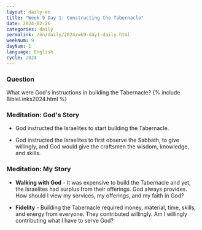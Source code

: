 ```yaml
---
layout: daily-en
title: "Week 9 Day 1: Constructing the Tabernacle"
date: 2024-02-26
categories: daily
permalink: /en/daily/2024/wk9-day1-daily.html
weekNum: 9
dayNum: 1
language: English
cycle: 2024
---
```


### Question     
What were God's instructions in building the Tabernacle?
{% include BibleLinks2024.html %} 

### Meditation: God's Story   
+ God instructed the Israelites to start building the Tabernacle. 

+ God instructed the Israelites to first observe the Sabbath, to give willingly, and God would give the craftsmen the wisdom, knowledge, and skills. 

### Meditation: My Story   
+ **Walking with God** - It was expensive to build the Tabernacle and yet, the Israelites had surplus from their offerings. God always provides. How should I view my services, my offerings, and my faith in God? 

+ **Fidelity** - Building the Tabernacle required money, material, time, skills, and energy from everyone. They contributed willingly. Am I willingly contributing what I have to serve God? 
